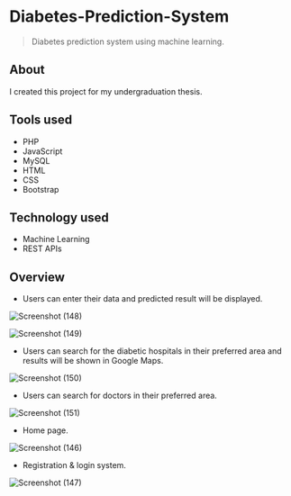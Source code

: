 # Diabetes-Prediction-System
> Diabetes prediction system using machine learning.

## About
I created this project for my undergraduation thesis.

## Tools used
- PHP
- JavaScript
- MySQL
- HTML
- CSS
- Bootstrap

## Technology used
- Machine Learning
- REST APIs

## Overview
- Users can enter their data and predicted result will be displayed.

![Screenshot (148)](https://user-images.githubusercontent.com/56860950/152651804-d26cbb56-36a5-4228-8487-45c2e1c77cdc.png)

![Screenshot (149)](https://user-images.githubusercontent.com/56860950/152651811-3cc10a2c-355e-47b2-847b-49c2b839dcb9.png)

- Users can search for the diabetic hospitals in their preferred area and results will be shown in Google Maps.

![Screenshot (150)](https://user-images.githubusercontent.com/56860950/152651765-4420d834-6d6f-4565-b3ac-9eba3be2fc7a.png)

- Users can search for doctors in their preferred area.

![Screenshot (151)](https://user-images.githubusercontent.com/56860950/152651742-40a6a208-da4f-4aa4-b422-2362e0fd9191.png)

- Home page.

![Screenshot (146)](https://user-images.githubusercontent.com/56860950/152651659-e7d8aaf6-310f-4c78-bbe7-370dd34e85c9.png)

- Registration & login system.

![Screenshot (147)](https://user-images.githubusercontent.com/56860950/152651714-82aa5823-da2d-4c91-aa09-8bce216a8f2f.png)